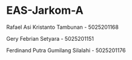 # EAS-Jarkom-A

Rafael Asi Kristanto Tambunan - 5025201168

Gery Febrian Setyara - 5025201151

Ferdinand Putra Gumilang Silalahi - 5025201176
